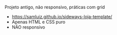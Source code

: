 Projeto antigo, não responsivo, práticas com grid

- https://samluiz.github.io/sideways-loja-template/
- Apenas HTML e CSS puro
- NÃO responsivo
